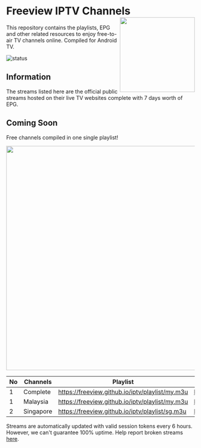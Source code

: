 # Freeview IPTV Channels <img align="right" src="http://freeview.github.io/iptv/freeview.png" width="200">
This repository contains the playlists, EPG and other related resources to enjoy free-to-air TV channels online. Compiled for Android TV. 

![status](https://img.shields.io/badge/tokenizer-ONLINE-brightgreen.svg?style=flat)
## Information
The streams listed here are the official public streams hosted on their live TV websites complete with 7 days worth of EPG.

## Coming Soon
Free channels compiled in one single playlist!

<p align="center">
  <img src="http://freeview.github.io/iptv/channels.png" width="600">
</p>

| No | Channels | Playlist |  EPG |
| --- | --- | --- | --- |
| 1 | Complete | https://freeview.github.io/iptv/playlist/my.m3u | https://freeview.github.io/iptv/epg/my.xml |
| 1 | Malaysia | https://freeview.github.io/iptv/playlist/my.m3u | https://freeview.github.io/iptv/epg/my.xml |
| 2 | Singapore | https://freeview.github.io/iptv/playlist/sg.m3u | https://freeview.github.io/iptv/epg/sg.xml |

Streams are automatically updated with valid session tokens every 6 hours. However, we can't guarantee 100% uptime. Help report broken streams [here](https://github.com/hsytes/iptv/issues/new).
